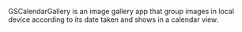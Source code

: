 GSCalendarGallery is an image gallery app that group images in local device according to its date taken and shows in a calendar view.